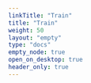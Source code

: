 ```yaml
---
linkTitle: "Train"
title: "Train"
weight: 50
layout: "empty"
type: "docs"
empty_node: true
open_on_desktop: true
header_only: true
---
```

